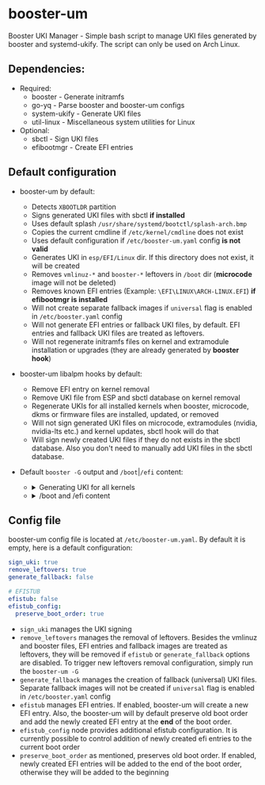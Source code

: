 # booster-um
Booster UKI Manager - Simple bash script to manage UKI files generated by booster and systemd-ukify.
The script can only be used on Arch Linux.

## Dependencies:
 * Required:
   * booster - Generate initramfs
   * go-yq - Parse booster and booster-um configs
   * system-ukify - Generate UKI files
   * util-linux - Miscellaneous system utilities for Linux
 * Optional:
   * sbctl - Sign UKI files
   * efibootmgr - Create EFI entries

## Default configuration
* booster-um by default:
  * Detects `XBOOTLDR` partition
  * Signs generated UKI files with sbctl **if installed**
  * Uses default splash `/usr/share/systemd/bootctl/splash-arch.bmp`
  * Copies the current cmdline if `/etc/kernel/cmdline` does not exist
  * Uses default configuration if `/etc/booster-um.yaml` config **is not valid**
  * Generates UKI in `esp/EFI/Linux` dir. If this directory does not exist, it will be created
  * Removes `vmlinuz-*` and `booster-*` leftovers in `/boot` dir (**microcode** image will not be deleted)
  * Removes known EFI entries (Example: `\EFI\LINUX\ARCH-LINUX.EFI`) **if efibootmgr is installed**
  * Will not create separate fallback images if `universal` flag is enabled in `/etc/booster.yaml` config
  * Will not generate EFI entries or fallback UKI files, by default. EFI entries and fallback UKI files are treated as leftovers.
  * Will not regenerate initramfs files on kernel and extramodule installation or upgrades (they are already generated by **booster hook**)

* booster-um libalpm hooks by default:
  * Remove EFI entry on kernel removal
  * Remove UKI file from ESP and sbctl database on kernel removal
  * Regenerate UKIs for all installed kernels when booster, microcode, dkms or firmware files are installed, updated, or removed
  * Will not sign generated UKI files on microcode, extramodules (nvidia, nvidia-lts etc.) and kernel updates, sbctl hook will do that
  * Will sign newly created UKI files if they do not exists in the sbctl database. Also you don't need to manually add UKI files in the sbctl database.

* Default `booster -G` output and `/boot`|`/efi` content:
  * <details>
    <summary>Generating UKI for all kernels</summary>

    ![generation](https://github.com/Zile995/booster-um/assets/32335484/77ef01ee-a044-4f53-964a-b4748579d43c)

    </details>
  * <details>
    <summary>/boot and /efi content</summary>
    
    ![path](https://github.com/Zile995/booster-um/assets/32335484/ef21face-a364-4cee-b4d2-60e5a60187be)

    </details>

## Config file
booster-um config file is located at `/etc/booster-um.yaml`. By default it is empty, here is a default configuration:
 ```YAML
 sign_uki: true
 remove_leftovers: true
 generate_fallback: false

 # EFISTUB 
 efistub: false
 efistub_config:
   preserve_boot_order: true
 ```

* `sign_uki` manages the UKI signing
* `remove_leftovers` manages the removal of leftovers. Besides the vmlinuz and booster files, EFI entries and fallback images are treated as leftovers, they will be removed if `efistub` or `generate_fallback` options are disabled. To trigger new leftovers removal configuration, simply run the `booster-um -G`
* `generate_fallback` manages the creation of fallback (universal) UKI files. Separate fallback images will not be created if `universal` flag is enabled in `/etc/booster.yaml` config
* `efistub` manages EFI entries. If enabled, booster-um will create a new EFI entry. Also, the booster-um will by default preserve old boot order and add the newly created EFI entry at the **end** of the boot order.
* `efistub_config` node provides additional efistub configuration. It is currently possible to control addition of newly created efi entries to the current boot order
* `preserve_boot_order` as mentioned, preserves old boot order. If enabled, newly created EFI entries will be added to the end of the boot order, otherwise they will be added to the beginning

